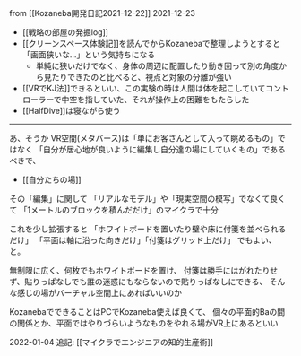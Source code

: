 
from [[Kozaneba開発日記2021-12-22]]
2021-12-23
- [[戦略の部屋の発掘log]]
- [[クリーンスペース体験記]]を読んでからKozanebaで整理しようとすると「画面狭いな…」という気持ちになる
    - 単純に狭いだけでなく、身体の周辺に配置したり動き回って別の角度から見たりできたのと比べると、視点と対象の分離が強い
- [[VRでKJ法]]できるといい、この実験の時は人間は体を起こしていてコントローラーで中空を指していた、それが操作上の困難をもたらした
- [[HalfDive]]は寝ながら使う


---
あ、そうか
VR空間(メタバース)は「単にお客さんとして入って眺めるもの」ではなく
「自分が居心地が良いように編集し自分達の場にしていくもの」であるべきで、
- [[自分たちの場]]

その「編集」に関して
「リアルなモデル」や「現実空間の模写」でなくて良くて
「1メートルのブロックを積んだだけ」のマイクラで十分

これを少し拡張すると
「ホワイトボードを置いたり壁や床に付箋を並べられるだけ」
「平面は軸に沿った向きだけ」「付箋はグリッド上だけ」
でもよい、と。

無制限に広く、何枚でもホワイトボードを置け、
付箋は勝手にはがれたりせず、貼りっぱなしでも誰の迷惑にもならないので貼りっぱなしにできる、
そんな感じの場がバーチャル空間上にあればいいのか

KozanebaでできることはPCでKozaneba使えば良くて、
個々の平面的Baの間の関係とか、平面ではやりづらいようなものをやれる場がVR上にあるといい

2022-01-04 追記: [[マイクラでエンジニアの知的生産術]]
